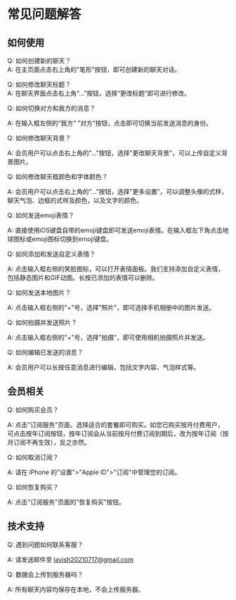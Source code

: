 # 常见问题解答

## 如何使用

Q: 如何创建新的聊天？<br>
A: 在主页面点击右上角的"笔形"按钮，即可创建新的聊天对话。

Q: 如何修改聊天标题？<br>
A: 在聊天界面点击右上角"..."按钮，选择“更改标题”即可进行修改。

Q: 如何切换对方和我方的消息？

A: 在输入框左侧的“我方“ ”对方“按钮，点击即可切换当前发送消息的身份。

Q: 如何修改聊天背景？

A: 会员用户可以点击右上角的"..."按钮，选择"更改聊天背景"，可以上传自定义背景图片。

Q: 如何修改聊天框颜色和字体颜色？

A: 会员用户可以点击右上角的"..."按钮，选择"更多设置"，可以调整头像的式样，聊天气泡、边框的式样及颜色，以及文字的颜色。

Q: 如何发送emoji表情？

A: 直接使用iOS键盘自带的emoji键盘即可发送emoji表情。在输入框左下角点击地球图标或emoji图标切换到emoji键盘。

Q: 如何添加和发送自定义表情？

A: 点击输入框右侧的笑脸图标，可以打开表情面板。我们支持添加自定义表情，包括静态图片和GIF动图。长按已添加的表情可以删除。

Q: 如何发送本地图片？

A: 点击输入框右侧的"+"号，选择"照片"，即可选择手机相册中的图片发送。

Q: 如何拍摄并发送照片？

A: 点击输入框右侧的"+"号，选择"拍摄"，即可使用相机拍摄照片并发送。

Q: 如何编辑已发送的消息？

A: 会员用户可以长按任意消息进行编辑，包括文字内容、气泡样式等。

## 会员相关

Q: 如何购买会员？

A: 点击"订阅服务"页面，选择适合的套餐即可购买。如您已购买按月付费用户，可点击按年订阅按钮，按年订阅会从当前按月付费订阅到期后，改为按年订阅（按月订阅不再生效），反之亦然。

Q: 如何取消订阅？

A: 请在 iPhone 的"设置">"Apple ID">"订阅"中管理您的订阅。

Q: 如何恢复购买？

A: 点击"订阅服务"页面的"恢复购买"按钮。

## 技术支持

Q: 遇到问题如何联系客服？

A: 请发送邮件至 lavish20210717@gmail.com

Q: 数据会上传到服务器吗？

A: 所有聊天内容均保存在本地，不会上传服务器。

